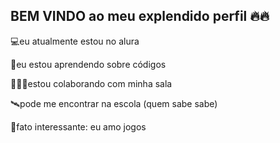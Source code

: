 ## BEM VINDO ao meu explendido perfil 🔥🔥
💻eu atualmente estou no alura

🧠eu estou aprendendo sobre códigos

🧑‍🤝‍🧑estou colaborando com minha sala

🛰️pode me encontrar na escola (quem sabe sabe)

🤠fato interessante: eu amo jogos
<!--
**brayanDACRUZ/brayanDACRUZ** is a ✨ _special_ ✨ repository because its `README.md` (this file) appears on your GitHub profile.

<p xmlns:cc="http://creativecommons.org/ns#" xmlns:dct="http://purl.org/dc/terms/"><a property="dct:title" rel="cc:attributionURL" href="https://github.com/brayanDACRUZ/js-escrevenome/blob/main/pong%20java">pong</a> by <a rel="cc:attributionURL dct:creator" property="cc:attributionName" href="https://github.com/brayanDACRUZ">brayan</a> is marked with <a href="https://creativecommons.org/publicdomain/zero/1.0/?ref=chooser-v1" target="_blank" rel="license noopener noreferrer" style="display:inline-block;">CC0 1.0<img style="height:22px!important;margin-left:3px;vertical-align:text-bottom;" src="https://mirrors.creativecommons.org/presskit/icons/cc.svg?ref=chooser-v1" alt=""><img style="height:22px!important;margin-left:3px;vertical-align:text-bottom;" src="https://mirrors.creativecommons.org/presskit/icons/zero.svg?ref=chooser-v1" alt=""></a></p>
